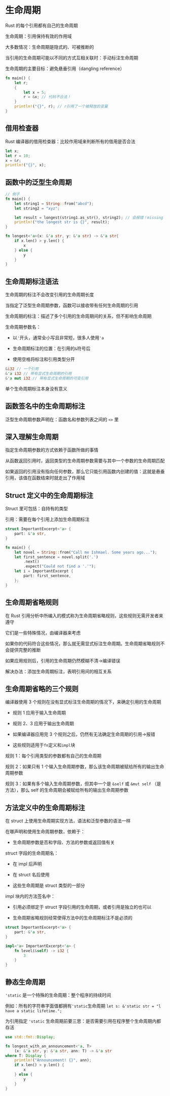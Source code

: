 # 生命周期

Rust 的每个引用都有自己的生命周期

生命周期：引用保持有效的作用域

大多数情况：生命周期是隐式的、可被推断的

当引用的生命周期可能以不同的方式互相关联时：手动标注生命周期

生命周期的主要目标：避免悬垂引用（dangling reference）

```rust
fn main() {
    let r;
    {
        let x = 5;
        r = &x; // 代码不合法！
    }
    println!("{}", r); // r引用了一个被释放的变量
}
```

## 借用检查器

Rust 编译器的借用检查器：比较作用域来判断所有的借用是否合法

```rust
let x;
let r = 10;
x = &r;
println!("{}", x);
```

## 函数中的泛型生命周期

```rust
// 例子
fn main() {
    let string1 = String::from("abcd");
    let string2 = "xyz";

    let result = longest(string1.as_str(), string2); // 会报错！missing lifetime specifier
    println!("the longest str is {}", result);
}

fn longest<'a>(x: &'a str, y: &'a str) -> &'a str{
    if x.len() > y.len() {
        x
    } else {
        y
    }
}
```

## 生命周期标注语法

生命周期的标注不会改变引用的生命周期长度

当指定了泛型生命周期参数，函数可以接收带有任何生命周期的引用

生命周期的标注：描述了多个引用的生命周期间的关系，但不影响生命周期

生命周期参数名：

- 以`'`开头，通常全小写且非常短，很多人使用`'a`

- 生命周期标注的位置：在引用的`&`符号后

- 使用空格将标注和引用类型分开

```rust
&i32 // 一个引用
&'a i32 // 带有显式生命周期的引用
&'a mut i32 // 带有显式生命周期的可变引用
```

单个生命周期标注本身没有意义

## 函数签名中的生命周期标注

泛型生命周期参数声明在：函数名和参数列表之间的 `<>` 里

## 深入理解生命周期

指定生命周期参数的方式依赖于函数所做的事情

从函数返回引用时，返回类型的生命周期参数需要与其中一个参数的生命周期匹配

如果返回的引用没有指向任何参数，那么它只能引用函数内创建的值：这就是悬垂引用，该值在函数结束时就走出了作用域

## Struct 定义中的生命周期标注

Struct 里可包括：自持有的类型

引用：需要在每个引用上添加生命周期标注

```rust
struct ImportantExcerpt<'a> {
    part: &'a str,
}

fn main() {
    let novel = String::from("Call me Ishmael. Some years ago...");
    let first_sentence = novel.split('.')
        .next()
        .expect("Could not find a '.'");
    let i = ImportantExcerpt {
        part: first_sentence,
    };
}
```

## 生命周期省略规则

在 Rust 引用分析中所编入的模式称为生命周期省略规则，这些规则无需开发者来遵守

它们是一些特殊情况，由编译器来考虑

如果你的代码符合这些情况，那么就无需显式标注生命周期。生命周期省略规则不会提供完整的推断

如果应用规则后，引用的生命周期仍然模糊不清→编译错误

解决办法：添加生命周期标注，表明引用间的相互关系

## 生命周期省略的三个规则

编译器使用 3 个规则在没有显式标注生命周期的情况下，来确定引用的生命周期

- 规则 1 应用于输入生命周期

- 规则 2、3 应用于输出生命周期

- 如果编译器应用完 3 个规则之后，仍然有无法确定生命周期的引用→报错

- 这些规则适用于`fn`定义和`impl`块

规则 1：每个引用类型的参数都有自己的生命周期

规则 2：如果只有 1 个输入生命周期参数，那么该生命周期被赋给所有的输出生命周期参数

规则 3：如果有多个输入生命周期参数，但其中一个是 `&self` 或 `&mut self` （是方法），那么 self 的生命周期会被赋给所有的输出生命周期参数

## 方法定义中的生命周期标注

在 struct 上使用生命周期实现方法，语法和泛型参数的语法一样

在哪声明和使用生命周期参数，依赖于：

- 生命周期参数是否和字段、方法的参数或返回值有关

struct 字段的生命周期名：

- 在 impl 后声明

- 在 struct 名后使用

- 这些生命周期是 struct 类型的一部分

impl 块内的方法签名中：

- 引用必须绑定于 struct 字段引用的生命周期，或者引用是独立的也可以

- 生命周期省略规则经常使得方法中的生命周期标注不是必须的

```rust
struct ImportantExcerpt<'a> {
    part: &'a str,
}

impl<'a> ImportantExcerpt<'a> {
    fn level(&self) -> i32 {
        3
    }
}
```

## 静态生命周期

`'static` 是一个特殊的生命周期：整个程序的持续时间

例如：所有的字符串字面值都拥有`'static`生命周期
`let s: &'static str = "l have a static lifetime.";`

为引用指定 `'static` 生命周期前要三思：是否需要引用在程序整个生命周期内都存活

```rust
use std::fmt::Display;

fn longest_with_an_announcement<'a, T>
    (x: &'a str, y: &'a str, ann: T) -> &'a str
where T: Display {
    println!("Announcement! {}", ann);
    if x.len() > y.len() {
        x
    } else {
        y
    }
}
```

